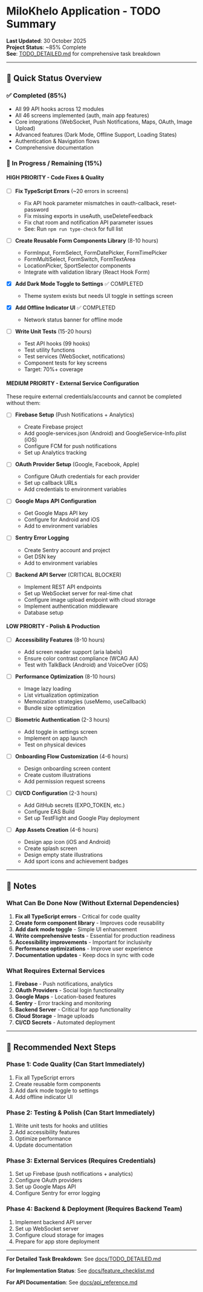 # MiloKhelo Application - TODO Summary

**Last Updated**: 30 October 2025  
**Project Status**: ~85% Complete  
**See**: [TODO_DETAILED.md](./docs/TODO_DETAILED.md) for comprehensive task breakdown

---

## 🎯 Quick Status Overview

### ✅ Completed (85%)
- All 99 API hooks across 12 modules
- All 46 screens implemented (auth, main app features)
- Core integrations (WebSocket, Push Notifications, Maps, OAuth, Image Upload)
- Advanced features (Dark Mode, Offline Support, Loading States)
- Authentication & Navigation flows
- Comprehensive documentation

### 🔧 In Progress / Remaining (15%)

#### **HIGH PRIORITY** - Code Fixes & Quality

- [ ] **Fix TypeScript Errors** (~20 errors in screens)
  - Fix API hook parameter mismatches in oauth-callback, reset-password
  - Fix missing exports in useAuth, useDeleteFeedback
  - Fix chat room and notification API parameter issues
  - See: Run `npm run type-check` for full list

- [ ] **Create Reusable Form Components Library** (8-10 hours)
  - FormInput, FormSelect, FormDatePicker, FormTimePicker
  - FormMultiSelect, FormSwitch, FormTextArea
  - LocationPicker, SportSelector components
  - Integrate with validation library (React Hook Form)

- [x] **Add Dark Mode Toggle to Settings** ✅ COMPLETED
  - Theme system exists but needs UI toggle in settings screen

- [x] **Add Offline Indicator UI** ✅ COMPLETED
  - Network status banner for offline mode

- [ ] **Write Unit Tests** (15-20 hours)
  - Test API hooks (99 hooks)
  - Test utility functions
  - Test services (WebSocket, notifications)
  - Component tests for key screens
  - Target: 70%+ coverage

#### **MEDIUM PRIORITY** - External Service Configuration

These require external credentials/accounts and cannot be completed without them:

- [ ] **Firebase Setup** (Push Notifications + Analytics)
  - Create Firebase project
  - Add google-services.json (Android) and GoogleService-Info.plist (iOS)
  - Configure FCM for push notifications
  - Set up Analytics tracking

- [ ] **OAuth Provider Setup** (Google, Facebook, Apple)
  - Configure OAuth credentials for each provider
  - Set up callback URLs
  - Add credentials to environment variables

- [ ] **Google Maps API Configuration**
  - Get Google Maps API key
  - Configure for Android and iOS
  - Add to environment variables

- [ ] **Sentry Error Logging**
  - Create Sentry account and project
  - Get DSN key
  - Add to environment variables

- [ ] **Backend API Server** (CRITICAL BLOCKER)
  - Implement REST API endpoints
  - Set up WebSocket server for real-time chat
  - Configure image upload endpoint with cloud storage
  - Implement authentication middleware
  - Database setup

#### **LOW PRIORITY** - Polish & Production

- [ ] **Accessibility Features** (8-10 hours)
  - Add screen reader support (aria labels)
  - Ensure color contrast compliance (WCAG AA)
  - Test with TalkBack (Android) and VoiceOver (iOS)

- [ ] **Performance Optimization** (8-10 hours)
  - Image lazy loading
  - List virtualization optimization
  - Memoization strategies (useMemo, useCallback)
  - Bundle size optimization

- [ ] **Biometric Authentication** (2-3 hours)
  - Add toggle in settings screen
  - Implement on app launch
  - Test on physical devices

- [ ] **Onboarding Flow Customization** (4-6 hours)
  - Design onboarding screen content
  - Create custom illustrations
  - Add permission request screens

- [ ] **CI/CD Configuration** (2-3 hours)
  - Add GitHub secrets (EXPO_TOKEN, etc.)
  - Configure EAS Build
  - Set up TestFlight and Google Play deployment

- [ ] **App Assets Creation** (4-6 hours)
  - Design app icon (iOS and Android)
  - Create splash screen
  - Design empty state illustrations
  - Add sport icons and achievement badges

---

## 📝 Notes

### What Can Be Done Now (Without External Dependencies)

1. **Fix all TypeScript errors** - Critical for code quality
2. **Create form component library** - Improves code reusability
3. **Add dark mode toggle** - Simple UI enhancement
4. **Write comprehensive tests** - Essential for production readiness
5. **Accessibility improvements** - Important for inclusivity
6. **Performance optimizations** - Improve user experience
7. **Documentation updates** - Keep docs in sync with code

### What Requires External Services

1. **Firebase** - Push notifications, analytics
2. **OAuth Providers** - Social login functionality
3. **Google Maps** - Location-based features
4. **Sentry** - Error tracking and monitoring
5. **Backend Server** - Critical for app functionality
6. **Cloud Storage** - Image uploads
7. **CI/CD Secrets** - Automated deployment

---

## 🚀 Recommended Next Steps

### Phase 1: Code Quality (Can Start Immediately)
1. Fix all TypeScript errors
2. Create reusable form components
3. Add dark mode toggle to settings
4. Add offline indicator UI

### Phase 2: Testing & Polish (Can Start Immediately)
1. Write unit tests for hooks and utilities
2. Add accessibility features
3. Optimize performance
4. Update documentation

### Phase 3: External Services (Requires Credentials)
1. Set up Firebase (push notifications + analytics)
2. Configure OAuth providers
3. Set up Google Maps API
4. Configure Sentry for error logging

### Phase 4: Backend & Deployment (Requires Backend Team)
1. Implement backend API server
2. Set up WebSocket server
3. Configure cloud storage for images
4. Prepare for app store deployment

---

**For Detailed Task Breakdown**: See [docs/TODO_DETAILED.md](./docs/TODO_DETAILED.md)

**For Implementation Status**: See [docs/feature_checklist.md](./docs/feature_checklist.md)

**For API Documentation**: See [docs/api_reference.md](./docs/api_reference.md)
